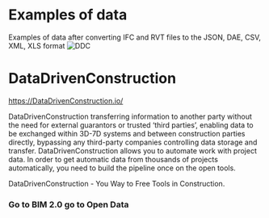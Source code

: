 
# Examples of data 

Examples of data after converting IFC and RVT files to the JSON, DAE, CSV, XML, XLS format
![DDC](https://datadrivenconstruction.io/wp-content/uploads/2024/08/DDC-BIMTage.png)


# DataDrivenConstruction

https://DataDrivenConstruction.io/

DataDrivenConstruction transferring information to another party without the need for external guarantors or trusted ‘third parties’, enabling data to be exchanged within 3D-7D systems and between construction parties directly, bypassing any third-party companies controlling data storage and transfer. DataDrivenConstruction allows you to automate work with project data. In order to get automatic data from thousands of projects automatically, you need to build the pipeline once on the open tools.

DataDrivenConstruction - You Way to Free Tools in Construction.

### Go to  BIM 2.0  go to  Open Data
